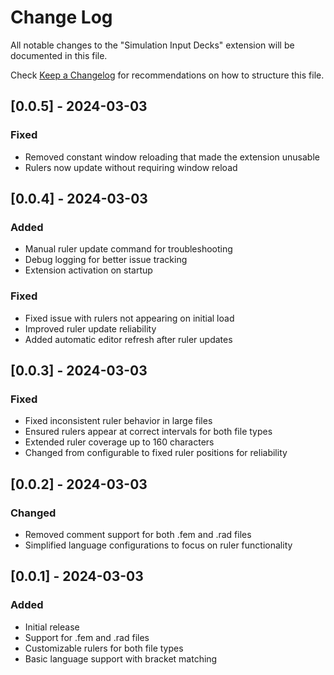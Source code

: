# Change Log

All notable changes to the "Simulation Input Decks" extension will be documented in this file.

Check [Keep a Changelog](http://keepachangelog.com/) for recommendations on how to structure this file.

## [0.0.5] - 2024-03-03
### Fixed
- Removed constant window reloading that made the extension unusable
- Rulers now update without requiring window reload

## [0.0.4] - 2024-03-03
### Added
- Manual ruler update command for troubleshooting
- Debug logging for better issue tracking
- Extension activation on startup

### Fixed
- Fixed issue with rulers not appearing on initial load
- Improved ruler update reliability
- Added automatic editor refresh after ruler updates

## [0.0.3] - 2024-03-03
### Fixed
- Fixed inconsistent ruler behavior in large files
- Ensured rulers appear at correct intervals for both file types
- Extended ruler coverage up to 160 characters
- Changed from configurable to fixed ruler positions for reliability

## [0.0.2] - 2024-03-03
### Changed
- Removed comment support for both .fem and .rad files
- Simplified language configurations to focus on ruler functionality

## [0.0.1] - 2024-03-03
### Added
- Initial release
- Support for .fem and .rad files
- Customizable rulers for both file types
- Basic language support with bracket matching